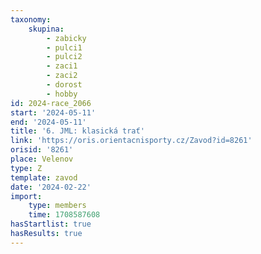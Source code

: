 ```yaml
---
taxonomy:
    skupina:
        - zabicky
        - pulci1
        - pulci2
        - zaci1
        - zaci2
        - dorost
        - hobby
id: 2024-race_2066
start: '2024-05-11'
end: '2024-05-11'
title: '6. JML: klasická trať'
link: 'https://oris.orientacnisporty.cz/Zavod?id=8261'
orisid: '8261'
place: Velenov
type: Z
template: zavod
date: '2024-02-22'
import:
    type: members
    time: 1708587608
hasStartlist: true
hasResults: true
---
```


